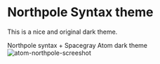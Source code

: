 # Northpole Syntax theme

This is a nice and original dark theme.


Northpole syntax + Spacegray Atom dark theme
![atom-northpole-screeshot](https://user-images.githubusercontent.com/11657631/28470619-dc2445cc-6dff-11e7-9e67-539d1879e474.png)
